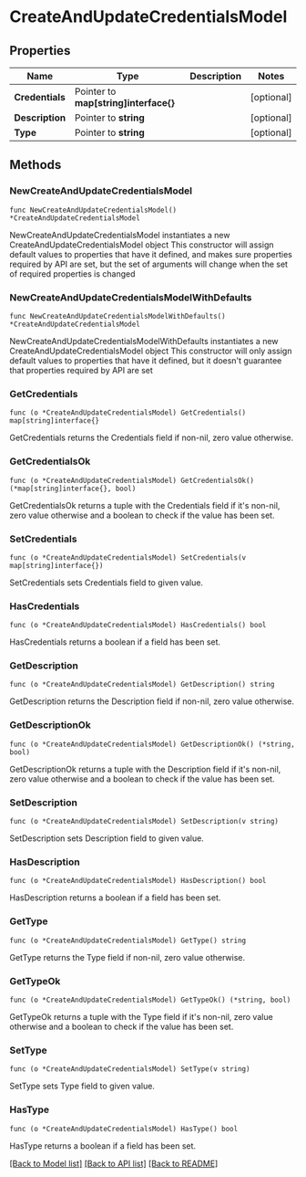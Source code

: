 # CreateAndUpdateCredentialsModel

## Properties

Name | Type | Description | Notes
------------ | ------------- | ------------- | -------------
**Credentials** | Pointer to **map[string]interface{}** |  | [optional] 
**Description** | Pointer to **string** |  | [optional] 
**Type** | Pointer to **string** |  | [optional] 

## Methods

### NewCreateAndUpdateCredentialsModel

`func NewCreateAndUpdateCredentialsModel() *CreateAndUpdateCredentialsModel`

NewCreateAndUpdateCredentialsModel instantiates a new CreateAndUpdateCredentialsModel object
This constructor will assign default values to properties that have it defined,
and makes sure properties required by API are set, but the set of arguments
will change when the set of required properties is changed

### NewCreateAndUpdateCredentialsModelWithDefaults

`func NewCreateAndUpdateCredentialsModelWithDefaults() *CreateAndUpdateCredentialsModel`

NewCreateAndUpdateCredentialsModelWithDefaults instantiates a new CreateAndUpdateCredentialsModel object
This constructor will only assign default values to properties that have it defined,
but it doesn't guarantee that properties required by API are set

### GetCredentials

`func (o *CreateAndUpdateCredentialsModel) GetCredentials() map[string]interface{}`

GetCredentials returns the Credentials field if non-nil, zero value otherwise.

### GetCredentialsOk

`func (o *CreateAndUpdateCredentialsModel) GetCredentialsOk() (*map[string]interface{}, bool)`

GetCredentialsOk returns a tuple with the Credentials field if it's non-nil, zero value otherwise
and a boolean to check if the value has been set.

### SetCredentials

`func (o *CreateAndUpdateCredentialsModel) SetCredentials(v map[string]interface{})`

SetCredentials sets Credentials field to given value.

### HasCredentials

`func (o *CreateAndUpdateCredentialsModel) HasCredentials() bool`

HasCredentials returns a boolean if a field has been set.

### GetDescription

`func (o *CreateAndUpdateCredentialsModel) GetDescription() string`

GetDescription returns the Description field if non-nil, zero value otherwise.

### GetDescriptionOk

`func (o *CreateAndUpdateCredentialsModel) GetDescriptionOk() (*string, bool)`

GetDescriptionOk returns a tuple with the Description field if it's non-nil, zero value otherwise
and a boolean to check if the value has been set.

### SetDescription

`func (o *CreateAndUpdateCredentialsModel) SetDescription(v string)`

SetDescription sets Description field to given value.

### HasDescription

`func (o *CreateAndUpdateCredentialsModel) HasDescription() bool`

HasDescription returns a boolean if a field has been set.

### GetType

`func (o *CreateAndUpdateCredentialsModel) GetType() string`

GetType returns the Type field if non-nil, zero value otherwise.

### GetTypeOk

`func (o *CreateAndUpdateCredentialsModel) GetTypeOk() (*string, bool)`

GetTypeOk returns a tuple with the Type field if it's non-nil, zero value otherwise
and a boolean to check if the value has been set.

### SetType

`func (o *CreateAndUpdateCredentialsModel) SetType(v string)`

SetType sets Type field to given value.

### HasType

`func (o *CreateAndUpdateCredentialsModel) HasType() bool`

HasType returns a boolean if a field has been set.


[[Back to Model list]](../README.md#documentation-for-models) [[Back to API list]](../README.md#documentation-for-api-endpoints) [[Back to README]](../README.md)


